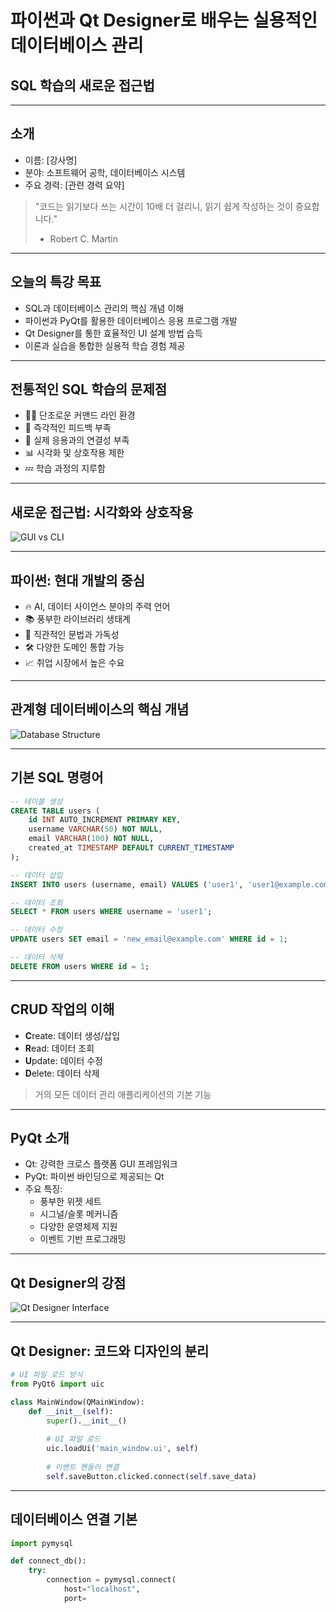# 파이썬과 Qt Designer로 배우는 실용적인 데이터베이스 관리
## SQL 학습의 새로운 접근법

---

## 소개

* 이름: [강사명]
* 분야: 소프트웨어 공학, 데이터베이스 시스템
* 주요 경력: [관련 경력 요약]

> "코드는 읽기보다 쓰는 시간이 10배 더 걸리니, 읽기 쉽게 작성하는 것이 중요합니다."
> - Robert C. Martin

---

## 오늘의 특강 목표

* SQL과 데이터베이스 관리의 핵심 개념 이해
* 파이썬과 PyQt를 활용한 데이터베이스 응용 프로그램 개발
* Qt Designer를 통한 효율적인 UI 설계 방법 습득
* 이론과 실습을 통합한 실용적 학습 경험 제공

---

## 전통적인 SQL 학습의 문제점

* 👨‍💻 단조로운 커맨드 라인 환경
* 🔄 즉각적인 피드백 부족
* 🧩 실제 응용과의 연결성 부족
* 📊 시각화 및 상호작용 제한
* 💤 학습 과정의 지루함

---

## 새로운 접근법: 시각화와 상호작용

![GUI vs CLI](https://via.placeholder.com/800x400?text=GUI+vs+Command+Line+Interface)

---

## 파이썬: 현대 개발의 중심

* 🔥 AI, 데이터 사이언스 분야의 주력 언어
* 📚 풍부한 라이브러리 생태계
* 🧠 직관적인 문법과 가독성
* 🛠️ 다양한 도메인 통합 가능
* 📈 취업 시장에서 높은 수요

---

## 관계형 데이터베이스의 핵심 개념

![Database Structure](https://via.placeholder.com/800x400?text=RDBMS+Structure+Diagram)

---

## 기본 SQL 명령어

```sql
-- 테이블 생성
CREATE TABLE users (
    id INT AUTO_INCREMENT PRIMARY KEY,
    username VARCHAR(50) NOT NULL,
    email VARCHAR(100) NOT NULL,
    created_at TIMESTAMP DEFAULT CURRENT_TIMESTAMP
);

-- 데이터 삽입
INSERT INTO users (username, email) VALUES ('user1', 'user1@example.com');

-- 데이터 조회
SELECT * FROM users WHERE username = 'user1';

-- 데이터 수정
UPDATE users SET email = 'new_email@example.com' WHERE id = 1;

-- 데이터 삭제
DELETE FROM users WHERE id = 1;
```

---

## CRUD 작업의 이해

* **C**reate: 데이터 생성/삽입
* **R**ead: 데이터 조회
* **U**pdate: 데이터 수정
* **D**elete: 데이터 삭제

> 거의 모든 데이터 관리 애플리케이션의 기본 기능

---

## PyQt 소개

* Qt: 강력한 크로스 플랫폼 GUI 프레임워크
* PyQt: 파이썬 바인딩으로 제공되는 Qt
* 주요 특징:
  * 풍부한 위젯 세트
  * 시그널/슬롯 메커니즘
  * 다양한 운영체제 지원
  * 이벤트 기반 프로그래밍

---

## Qt Designer의 강점

![Qt Designer Interface](https://via.placeholder.com/800x400?text=Qt+Designer+Interface)

---

## Qt Designer: 코드와 디자인의 분리

```python
# UI 파일 로드 방식
from PyQt6 import uic

class MainWindow(QMainWindow):
    def __init__(self):
        super().__init__()
        
        # UI 파일 로드
        uic.loadUi('main_window.ui', self)
        
        # 이벤트 핸들러 연결
        self.saveButton.clicked.connect(self.save_data)
```

---

## 데이터베이스 연결 기본

```python
import pymysql

def connect_db():
    try:
        connection = pymysql.connect(
            host="localhost",
            port=